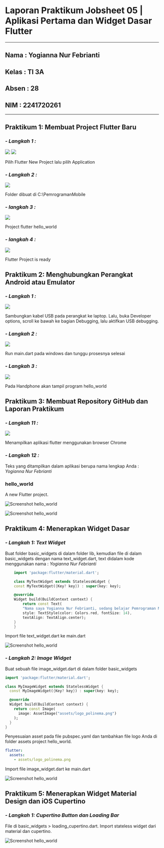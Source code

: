 # **Laporan Praktikum Jobsheet 05 | Aplikasi Pertama dan Widget Dasar Flutter**
---

## Nama  : Yogianna Nur Febrianti
## Kelas : TI 3A
## Absen : 28
## NIM   : 2241720261
---

## Praktikum 1: Membuat Project Flutter Baru

### *- Langkah 1 :*

<img src = img/prak1langkah1.png>

<img src = img/prak1langkah2.png>

Pilih Flutter New Project lalu pilih Application

### *- Langkah 2 :*

<img src = img/prak1langkah3.png>

Folder dibuat di C:\PemrogramanMobile

### *- langkah 3 :*

<img src = img/prak1langkah4.png>

Project flutter hello_world 

### *- langkah 4 :*

<img src = img/prak1langkah5.png>

Flutter Project is ready

## Praktikum 2: Menghubungkan Perangkat Android atau Emulator

### *- Langkah 1 :*

<img src = img/prak2langkah1.jpg>

Sambungkan kabel USB pada perangkat ke laptop. Lalu, buka Developer options, scroll ke bawah ke bagian Debugging, lalu aktifkan USB debugging.

### *- Langkah 2 :*

<img src = img/prak2langkah2.jpg>

Run main.dart pada windows dan tunggu prosesnya selesai

### *- Langkah 3 :*

<img src = img/prak2langkah3.png>

Pada Handphone akan tampil program hello_world

## Praktikum 3: Membuat Repository GitHub dan Laporan Praktikum

### *- Langkah 11 :*

<img src = img/prak3langkah1.png>

Menampilkan aplikasi flutter menggunakan browser Chrome

### *- Langkah 12 :*

Teks yang ditampilkan dalam aplikasi berupa nama lengkap Anda : *Yogianna Nur Febrianti*

### hello_world

A new Flutter project.

![Screenshot hello_world](img/01.png)

![Screenshot hello_world](img/prak3hasil.png)

## Praktikum 4: Menerapkan Widget Dasar

### *- Langkah 1: Text Widget*

Buat folder basic_widgets di dalam folder lib, kemudian file di dalam basic_widgets dengan nama text_widget.dart, text didalam kode menggunakan nama : *Yogianna Nur Febrianti*

```dart
    import 'package:flutter/material.dart';

    class MyTextWidget extends StatelessWidget {
    const MyTextWidget({Key? key}) : super(key: key);

    @override
    Widget build(BuildContext context) {
        return const Text(
        "Nama saya Yogianna Nur Febrianti, sedang belajar Pemrograman Mobile",
        style: TextStyle(color: Colors.red, fontSize: 14),
        textAlign: TextAlign.center);
    }
    }
```

Import file text_widget.dart ke main.dart

![Screenshot hello_world](img/02.png)

### *- Langkah 2: Image Widget*

Buat sebuah file image_widget.dart di dalam folder basic_widgets

```dart
import 'package:flutter/material.dart';

class MyImageWidget extends StatelessWidget {
  const MyImageWidget({Key? key}) : super(key: key);

  @override
  Widget build(BuildContext context) {
    return const Image(
      image: AssetImage("assets/logo_polinema.png")
    );
  }
}
```

Penyesuaian asset pada file pubspec.yaml dan tambahkan file logo Anda di folder assets project hello_world.

```yaml
flutter:
  assets:
    - assets/logo_polinema.png
```

Import file image_widget.dart ke main.dart

![Screenshot hello_world](img/03.png)

## Praktikum 5: Menerapkan Widget Material Design dan iOS Cupertino

### *- Langkah 1: Cupertino Button dan Loading Bar*

File di basic_widgets > loading_cupertino.dart. Import stateless widget dari material dan cupertino. 

![Screenshot hello_world](img/prak5langkah1.png)